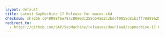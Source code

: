 ```yaml
---
layout: default
title: Latest SapMachine 17 Release for macos-x64
checksum: sha256 c048098f6e78ac8006dc259b54a62c2bddf0855d81b3ff78d99a25c64849492e
redirect_to:
  - https://github.com/SAP/SapMachine/releases/download/sapmachine-17.0.15/sapmachine-jre-17.0.15_macos-x64_bin.tar.gz
---
```

